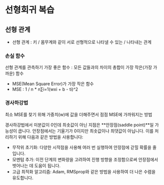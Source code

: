 # 선형회귀 복습

## 선형 관계

- 선형 관계 : 키 / 몸무계와 같이 서로 선형적으로 나타낼 수 있는 / 나타내는 관계

### 손실 함수

선형 관계를 관측하기 가장 좋은 함수 : 모든 값들과의 차이의 총합이 가장 작은(가장 가까운) 함수

- MSE(Mean Square Error)가 가장 작은 함수
- MSE : 1 / n \* n∑i=1(wxi + b - ti)^2

### 경사하강법

최소 MSE를 찾기 위해 가중치(w)에 값을 더해주면서 점점 MSE에 가까워지는 방법

경사하강법에서 미분값이 0인데 최솟값이 아닌 지점은 **안장점(saddle point)**일 가능성이 큽니다. 안장점에서는 기울기가 0이지만 최솟값이나 최댓값이 아닙니다. 이를 처리하기 위해 다음과 같은 방법을 사용합니다:

- 무작위 초기화: 다양한 시작점을 사용해 여러 번 실행하여 안장점에 갇힐 확률을 줄입니다.
- 모멘텀 추가: 이전 단계의 변화량을 고려하여 진행 방향을 조정함으로써 안장점에서 벗어나는 데 도움이 됩니다.
- 고급 최적화 알고리즘: Adam, RMSprop와 같은 방법을 사용하여 더 나은 수렴을 유도합니다.

